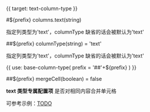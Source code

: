 {{ target: text-column-type }}

#${prefix} columns.text(string)

指定列类型为'text'，columnType 缺省的话会被默认为'text'

##${prefix} columnType(string) = 'text'

指定列类型为'text'，columnType 缺省的话会被默认为'text'

{{ use: base-column-type(
    prefix = '##'+${prefix}
) }}

##${prefix} mergeCell(boolean) = false

**text 类型专属配置项** 是否对相同内容合并单元格

可参考示例：[TODO](url)
